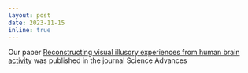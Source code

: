 ```yaml
---
layout: post
date: 2023-11-15
inline: true
---
```


Our paper <a href='https://www.science.org/doi/abs/10.1126/sciadv.adj3906'>Reconstructing visual illusory experiences from human brain activity</a> was published in the journal Science Advances